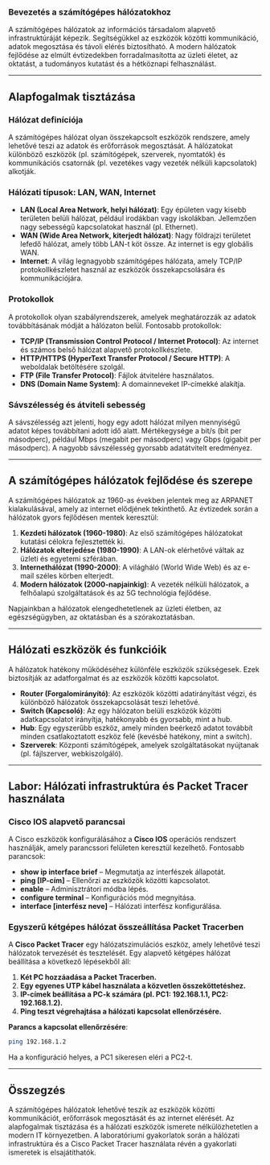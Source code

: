 ### Bevezetés a számítógépes hálózatokhoz

A számítógépes hálózatok az információs társadalom alapvető infrastruktúráját képezik. Segítségükkel az eszközök közötti kommunikáció, adatok megosztása és távoli elérés biztosítható. A modern hálózatok fejlődése az elmúlt évtizedekben forradalmasította az üzleti életet, az oktatást, a tudományos kutatást és a hétköznapi felhasználást.

---

## **Alapfogalmak tisztázása**

### **Hálózat definíciója**
A számítógépes hálózat olyan összekapcsolt eszközök rendszere, amely lehetővé teszi az adatok és erőforrások megosztását. A hálózatokat különböző eszközök (pl. számítógépek, szerverek, nyomtatók) és kommunikációs csatornák (pl. vezetékes vagy vezeték nélküli kapcsolatok) alkotják.

### **Hálózati típusok: LAN, WAN, Internet**
- **LAN (Local Area Network, helyi hálózat)**: Egy épületen vagy kisebb területen belüli hálózat, például irodákban vagy iskolákban. Jellemzően nagy sebességű kapcsolatokat használ (pl. Ethernet).
- **WAN (Wide Area Network, kiterjedt hálózat)**: Nagy földrajzi területet lefedő hálózat, amely több LAN-t köt össze. Az internet is egy globális WAN.
- **Internet**: A világ legnagyobb számítógépes hálózata, amely TCP/IP protokollkészletet használ az eszközök összekapcsolására és kommunikációjára.

### **Protokollok**
A protokollok olyan szabályrendszerek, amelyek meghatározzák az adatok továbbításának módját a hálózaton belül. Fontosabb protokollok:
- **TCP/IP (Transmission Control Protocol / Internet Protocol)**: Az internet és számos belső hálózat alapvető protokollkészlete.
- **HTTP/HTTPS (HyperText Transfer Protocol / Secure HTTP)**: A weboldalak betöltésére szolgál.
- **FTP (File Transfer Protocol)**: Fájlok átvitelére használatos.
- **DNS (Domain Name System)**: A domainneveket IP-címekké alakítja.

### **Sávszélesség és átviteli sebesség**
A sávszélesség azt jelenti, hogy egy adott hálózat milyen mennyiségű adatot képes továbbítani adott idő alatt. Mértékegysége a bit/s (bit per másodperc), például Mbps (megabit per másodperc) vagy Gbps (gigabit per másodperc). A nagyobb sávszélesség gyorsabb adatátvitelt eredményez.

---

## **A számítógépes hálózatok fejlődése és szerepe**
A számítógépes hálózatok az 1960-as években jelentek meg az ARPANET kialakulásával, amely az internet elődjének tekinthető. Az évtizedek során a hálózatok gyors fejlődésen mentek keresztül:
1. **Kezdeti hálózatok (1960-1980)**: Az első számítógépes hálózatokat kutatási célokra fejlesztették ki.
2. **Hálózatok elterjedése (1980-1990)**: A LAN-ok elérhetővé váltak az üzleti és egyetemi szférában.
3. **Internethálózat (1990-2000)**: A világháló (World Wide Web) és az e-mail széles körben elterjedt.
4. **Modern hálózatok (2000-napjainkig)**: A vezeték nélküli hálózatok, a felhőalapú szolgáltatások és az 5G technológia fejlődése.

Napjainkban a hálózatok elengedhetetlenek az üzleti életben, az egészségügyben, az oktatásban és a szórakoztatásban.

---

## **Hálózati eszközök és funkcióik**

A hálózatok hatékony működéséhez különféle eszközök szükségesek. Ezek biztosítják az adatforgalmat és az eszközök közötti kapcsolatot.

- **Router (Forgalomirányító)**: Az eszközök közötti adatirányítást végzi, és különböző hálózatok összekapcsolását teszi lehetővé.
- **Switch (Kapcsoló)**: Az egy hálózaton belüli eszközök közötti adatkapcsolatot irányítja, hatékonyabb és gyorsabb, mint a hub.
- **Hub**: Egy egyszerűbb eszköz, amely minden beérkező adatot továbbít minden csatlakoztatott eszköz felé (kevésbé hatékony, mint a switch).
- **Szerverek**: Központi számítógépek, amelyek szolgáltatásokat nyújtanak (pl. fájlszerver, webkiszolgáló).

---

## **Labor: Hálózati infrastruktúra és Packet Tracer használata**

### **Cisco IOS alapvető parancsai**
A Cisco eszközök konfigurálásához a **Cisco IOS** operációs rendszert használják, amely parancssori felületen keresztül kezelhető. Fontosabb parancsok:
- **show ip interface brief** – Megmutatja az interfészek állapotát.
- **ping [IP-cím]** – Ellenőrzi az eszközök közötti kapcsolatot.
- **enable** – Adminisztrátori módba lépés.
- **configure terminal** – Konfigurációs mód megnyitása.
- **interface [interfész neve]** – Hálózati interfész konfigurálása.

### **Egyszerű kétgépes hálózat összeállítása Packet Tracerben**
A **Cisco Packet Tracer** egy hálózatszimulációs eszköz, amely lehetővé teszi hálózatok tervezését és tesztelését. Egy alapvető kétgépes hálózat beállítása a következő lépésekből áll:

1. **Két PC hozzáadása a Packet Tracerben.**
2. **Egy egyenes UTP kábel használata a közvetlen összeköttetéshez.**
3. **IP-címek beállítása a PC-k számára (pl. PC1: 192.168.1.1, PC2: 192.168.1.2).**
4. **Ping teszt végrehajtása a hálózati kapcsolat ellenőrzésére.**

**Parancs a kapcsolat ellenőrzésére**:
```sh
ping 192.168.1.2
```
Ha a konfiguráció helyes, a PC1 sikeresen eléri a PC2-t.

---

## **Összegzés**
A számítógépes hálózatok lehetővé teszik az eszközök közötti kommunikációt, erőforrások megosztását és az internet elérését. Az alapfogalmak tisztázása és a hálózati eszközök ismerete nélkülözhetetlen a modern IT környezetben. A laboratóriumi gyakorlatok során a hálózati infrastruktúra és a Cisco Packet Tracer használata révén a gyakorlati ismeretek is elsajátíthatók.